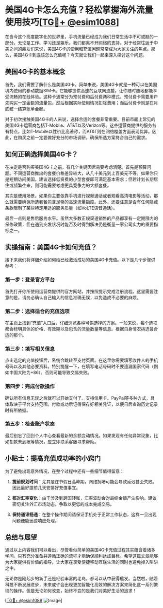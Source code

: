 # 美国4G卡怎么充值？轻松掌握海外流量使用技巧[[TG💪+ @esim1088](https://t.me/s/esim1088)]

在当今这个高度数字化的世界里，手机流量已经成为我们日常生活中不可或缺的一部分。无论是工作、学习还是娱乐，我们都离不开网络的支持。对于经常往返于中美之间的朋友们来说，美国4G卡的使用和充值问题常常成为大家关注的焦点。那么，美国4G卡到底该怎么充值呢？今天就让我们一起来深入探讨这个问题。

## 美国4G卡的基本概念

首先，我们需要了解什么是美国4G卡。简单来说，美国4G卡就是一种可以在美国境内使用的移动数据SIM卡。它能够提供高速的互联网连接，让你随时随地都能享受流畅的在线体验。这种卡通常分为预付费和后付费两种模式。预付费卡需要用户先购买一定金额的流量包，然后根据实际使用情况扣除费用；而后付费卡则是在月底统一结算账单金额。

对于初次接触美国4G卡的人来说，选择合适的套餐非常重要。目前市面上常见的美国4G卡运营商包括T-Mobile、AT&T以及Verizon等。这些运营商提供的服务各有特点，比如T-Mobile以性价比高著称，而AT&T则在网络覆盖方面表现优异。因此，在购买之前一定要做好充分的市场调研，确保所选方案符合自己的需求。

## 如何正确选择美国4G卡？

在决定是否购买美国4G卡之前，有几个关键因素需要考虑清楚。首先是预算问题。不同运营商推出的套餐价格差异较大，从几十美元到上百美元不等。如果你只是短期访问美国，建议选择低资费的小型套餐即可满足基本需求；但若计划长期居住或频繁往来，则可能需要考虑更具竞争力的大额套餐。

其次是使用场景。如果你主要依靠手机进行视频通话或者观看高清电影等活动，那么就需要确保所选套餐包含足够的高速流量额度。此外，还要注意是否有任何隐藏条款限制了某些特定用途的服务质量（如VoLTE语音通话）。

最后一点则是售后服务水平。虽然大多数正规渠道销售的产品都享有一定期限内的保修政策，但在遇到突发状况时能否及时得到解决仍是衡量一家公司实力的重要指标之一。

## 实操指南：美国4G卡如何充值？

接下来我们将详细介绍如何给已经激活成功的美国4G卡充值。以下是几个步骤供参考：

### 第一步：登录官方平台
首先打开你所使用运营商提供的官方网站，并按照提示完成注册流程。这里需要注意的是，请务必确认自己输入的信息准确无误，以免造成不必要的麻烦。

### 第二步：选择适合的充值选项
在主页上找到“充值”入口后，仔细浏览各种可供选择的方案。一般来说，每个选项都会标明具体的价格、有效期以及包含的流量数量等信息。根据自身情况挑选最合适的那个。

### 第三步：填写相关信息
点击选定的充值按钮后，系统会跳转至支付页面。在这里你需要填写收件人的手机号码以及其他必要资料。特别提醒一下，在填写电话号码时不要遗漏国家代码（例如中国大陆为+86），否则可能导致交易失败。

### 第四步：完成付款操作
确认所有信息无误之后就可以开始支付了。支持信用卡、PayPal等多种方式，具体取决于平台支持范围。付款成功后记得保存好相关凭证，以便日后查询历史记录时有所依据。

### 第五步：检查账户状态
最后别忘了回到个人中心查看最新的余额变动情况。如果发现有任何异常现象，比如扣款未到账等情况，应立即联系客服寻求帮助。

## 小贴士：提高充值成功率的小窍门

为了避免出现意外情况，在整个过程中还有一些细节值得留意：

1. **提前规划时间**：尤其是在节假日高峰期，网络拥堵可能会导致延迟甚至失败。因此最好提前几天安排好充值事宜。
   
2. **核对汇率变化**：由于涉及到跨国转账，汇率波动会对最终金额产生影响。建议密切关注外汇市场动态，争取以更低的成本完成交易。

3. **保持通讯畅通**：在整个操作期间请保证手机处于正常工作状态，这样一旦出现问题便能迅速响应处理。

## 总结与展望

通过以上内容我们可以看出，尽管看似简单的美国4G卡充值过程其实蕴含着诸多学问。只有充分准备并遵循正确的流程才能确保顺利达成目标。希望这篇文章能够为大家提供有价值的指导，让大家在享受便捷移动互联生活的同时也避免掉入陷阱之中。

无论你是刚起步的新手还是经验丰富的老鸟，都可以从中获得启发。当然啦，随着科技不断发展进步，未来或许会出现更加智能化高效的解决方案来简化这一系列繁琐的操作。但是无论如何改变，始终不变的是我们对美好生活的追求！

[[TG💪+ @esim1088](https://t.me/s/esim1088) ![Image](https://i.postimg.cc/4NQfJmqS/Snipaste-2025-05-13-00-14-12.png)]